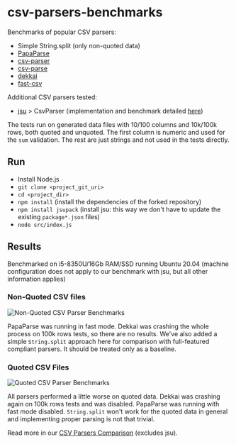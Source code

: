 # csv-parsers-benchmarks
Benchmarks of popular CSV parsers:
* Simple String.split (only non-quoted data)
* [PapaParse](https://www.papaparse.com/)
* [csv-parser](https://www.npmjs.com/package/csv-parser)
* [csv-parse](https://csv.js.org/parse/)
* [dekkai](https://www.npmjs.com/package/dekkai)
* [fast-csv](https://www.npmjs.com/package/fast-csv)

Additional CSV parsers tested:
* [jsu](https://www.npmjs.com/package/jsupack) > CsvParser (implementation and benchmark detailed [here](https://github.com/arlogy/devnotes/blob/master/data/csv_parsing_for_the_developer.md))

The tests run on generated data files with 10/100 columns and 10k/100k rows, both quoted and unquoted. 
The first column is numeric and used for the ``sum`` validation. The rest are just strings and not used in the tests directly.

## Run
* Install Node.js
* `git clone <project_git_uri>`
* `cd <project_dir>`
* `npm install` (install the dependencies of the forked repository)
* `npm install jsupack` (install jsu: this way we don't have to update the existing `package*.json` files)
* `node src/index.js`

## Results
Benchmarked on i5-8350U/16Gb RAM/SSD running Ubuntu 20.04 (machine configuration does not apply to our benchmark with jsu, but all other information applies)

### Non-Quoted CSV files
![Non-Quoted CSV Parser Benchmarks](results/non_quoted.png)

PapaParse was running in fast mode. Dekkai was crashing the whole process on 100k rows tests, so there are no results. We've also added a simple ``String.split`` approach here for comparison with full-featured compliant parsers. It should be treated only as a baseline.

### Quoted CSV Files
![Quoted CSV Parser Benchmarks](results/quoted.png)

All parsers performed a little worse on quoted data. Dekkai was crashing again on 100k rows tests and was disabled. PapaParse was running with fast mode disabled. ``String.split`` won't work for the quoted data in general and implementing proper parsing is not that trivial. 

Read more in our [CSV Parsers Comparison](https://leanylabs.com/blog/js-csv-parsers-benchmarks/) (excludes jsu).
